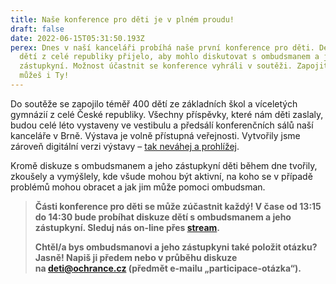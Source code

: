 ```yaml
---
title: Naše konference pro děti je v plném proudu!
draft: false
date: 2022-06-15T05:31:50.193Z
perex: Dnes v naší kanceláři probíhá naše první konference pro děti. Devadesát
  dětí z celé republiky přijelo, aby mohlo diskutovat s ombudsmanem a jeho
  zástupkyní. Možnost účastnit se konference vyhráli v soutěži. Zapojit se však
  můžeš i Ty!
---
```

Do soutěže se zapojilo téměř 400 dětí ze základních škol a víceletých gymnázií z celé České republiky. Všechny příspěvky, které nám děti zaslaly, budou celé léto vystaveny ve vestibulu a předsálí konferenčních sálů naší kanceláře v Brně. Výstava je volně přístupná veřejnosti. Vytvořily jsme zároveň digitální verzi výstavy – [tak neváhej a prohlížej](https://deti.ochrance.cz/kdo/jak_ombudsmana_vidi_deti_digitalni_galerie_souteze_jak_pomaha_ombudsman_detem/).

Kromě diskuze s ombudsmanem a jeho zástupkyní děti během dne tvořily, zkoušely a vymýšlely, kde všude mohou být aktivní, na koho se v případě problémů mohou obracet a jak jim může pomoci ombudsman. 

> **Části konference pro děti se může zúčastnit každý! V čase od 13:15 do 14:30 bude probíhat diskuze dětí s ombudsmanem a jeho zástupkyní. Sleduj nás on-line přes [stream](http://ochrance.livebox.cz/aJ0QpxiinECTq6Yc2IT2GA.html).** 
>
> **Chtěl/a bys ombudsmanovi a jeho zástupkyni také položit otázku? Jasně! Napiš ji předem nebo v průběhu diskuze na [deti@ochrance.cz](mailto:deti@ochrance.cz) (předmět e-mailu „participace-otázka“).**